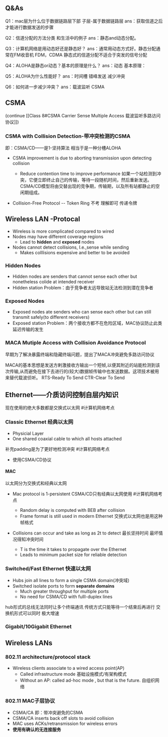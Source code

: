 ## Q&As
Q1：mac层为什么位于数据链路层下部 子层-属于数据链路层
ans：获取信道之后才能进行数据发送的步骤

Q2：信道分配的方法分类 和生活中的例子
ans：静态and动态分配。

Q3：计算机网络是用动态好还是静态好？
ans：通常用动态方式好。静态分配通常在FM收音机  FDM，CDMA
静态式的信道分配不适合于突发的信号分配

Q4：ALOHA是静态or动态？基本的原理是什么？
ans：动态 基本原理：

Q5：ALOHA为什么性能好？
ans：时间槽 错峰发送 减少冲突

Q6：如何进一步减少冲突？
ans：载波监听 CSMA

## CSMA 
(continue [[Class 8#CSMA Carrier Sense Multiple Access 载波监听多路访问协议]])

### CSMA with Collision Detection-带冲突检测的CSMA
即：CSMA/CD——是1-坚持算法
相当于是一种分槽ALOHA
- CSMA improvement is due to aborting transmission upon detecting collision 
	- Reduce contention time to improve performance 
如果一个站检测到冲突，它便立即终止自己的传输，等待一段随机时间，然后重新发送。
CSMA/CD模型将由交替出现的竞争期，传输期，以及所有站都静止的空闲期组成。

- Collision-Free Protocol -- Token Ring 不考 理解即可
传递令牌

## Wireless LAN -Protocal
- Wireless is more complicated compared to wired
- Nodes may have different coverage regions
	- Lead to **hidden** and **exposed** nodes
- Nodes cannot detect collisions, I.e.,sense while sending
	- Makes colllisions expensive and better to be avoided


### Hidden Nodes
- Hidden nodes are senders that cannot sense each other but nonetheless colide at intended receiver 
- Hidden station Problem：由于竞争者太远导致站无法检测到潜在竞争者
### Exposed Nodes
- Exposed nodes ate senders who can sense each other but can still transmit safely(to different receivers)
- Exposed station Problem：两个接收方都不在危险区域，MAC协议防止此类延迟传输的发生

### MACA Mutiple Access with Collision Avoidance Protocol
早期为了解决暴露终端和隐藏终端问题，提出了MACA冲突避免多路访问协议

MACA的基本思想是发送方剌激接收方输出一个短帧,以便其附近的站能检测到该次传输,从而避免在接下去进行的(较大)数据帧传输中也发送数据。这项技术被用来替代载波侦听。
RTS-Ready To Send
CTR-Clear To Send

## Ethernet——介质访问控制自层内知识
现在使用的绝大多数都是交换式以太网 #计算机网络考点 
### Classic Ethernet 经典以太网
- Physicial Layer
- One shared coaxial cable to which all hosts attached

补充padding是为了更好地检测冲突 #计算机网络考点 
- 使用CSMA/CD协议

#### MAC
以太网分为交换式和经典以太网
- Mac protocol is 1-persistent CSMA/CD只有经典以太网使用 #计算机网络考点 
	- Random delay is computed with BEB after collision
	- Frame format is still used in modern Ethernet 交换式以太网也是用这种帧格式

- Collisions can occur and take as long as 2t to detect  最长坚持时间 最坏情况得知冲突时间
	- T is the time it takes to propagate over the Ethernet
	- Leads to minimum packet size for reliable detection 

### Switched/Fast Ethernet 快速以太网
- Hubs join all lines to form a single CSMA domain(冲突域)
- Switched isolate ports to form **separate domains**
	- Much greater throughput for multiple ports
	- No need for CSMA/CD with fulll-duplex lines

hub形式的总线无法同时让多个终端通讯 传统方式只能等待一个结束后再进行
交换机形式可以同时 极大增速

### Gigabit/10Gigabit Ethernet


## Wireless LANs

### 802.11 architecture/protocol stack
- Wireless clients associate to a wired access point(AP)
	- Called infrastructure mode 基础设施模式/有架构模式
	- Without an AP: called ad-hoc mode , but that is the future. 自组织网络


### 802.11 MAC子层协议
- CSMA/CA 即：带冲突避免的CSMA
- CSMA/CA inserts back off slots to avoid collision
- MAC uses ACKs/retransmission for wireless errors
- **使用有确认的无连接服务**